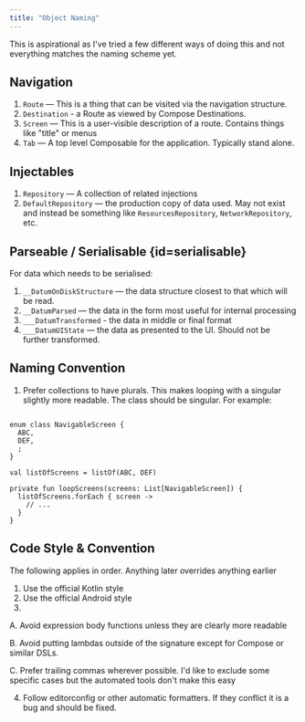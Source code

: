 ```yaml
---
title: "Object Naming"
---
```


This is aspirational as I've tried a few different ways of doing this and not everything matches the naming scheme yet.

## Navigation

1. `Route` — This is a thing that can be visited via the navigation structure.
1. `Destination` - a Route as viewed by Compose Destinations.
1. `Screen` — This is a user-visible description of a route. Contains things like "title" or menus
1. `Tab` — A top level Composable for the application. Typically stand alone.

## Injectables

1. `Repository` — A collection of related injections
1. `DefaultRepository` — the production copy of data used. May not exist and instead be something like
   `ResourcesRepository`, `NetworkRepository`, etc.

## Parseable / Serialisable {id=serialisable}

For data which needs to be serialised:

1. `__DatumOnDiskStructure` — the data structure closest to that which will be read.
1. `__DatumParsed` — the data in the form most useful for internal processing
1. `___DatumTransformed` - the data in middle or final format
1. `___DatumUIState` — the data as presented to the UI. Should not be further transformed.

## Naming Convention

1. Prefer collections to have plurals. This makes looping with a singular slightly more readable. The class should be singular. For example:

```lang=kotlin

enum class NavigableScreen {
  ABC,
  DEF,
  ;
}

val listOfScreens = listOf(ABC, DEF)

private fun loopScreens(screens: List[NavigableScreen]) {
  listOfScreens.forEach { screen ->
    // ...
  }
}

```

## Code Style & Convention

The following applies in order. Anything later overrides anything earlier

1. Use the official Kotlin style
2. Use the official Android style
3.
  A. Avoid expression body functions unless they are clearly more readable

  B. Avoid putting lambdas outside of the signature except for Compose or similar DSLs.

  C. Prefer trailing commas wherever possible. I'd like to exclude some specific cases but the automated tools don't make
  this easy

4. Follow editorconfig or other automatic formatters. If they conflict it is a bug and should be fixed.

<!-- TODO: figure out how to make sublists work. wow do I dislike markdown -->

